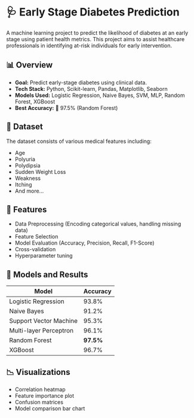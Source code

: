 # 🩺 Early Stage Diabetes Prediction

A machine learning project to predict the likelihood of diabetes at an early stage using patient health metrics. This project aims to assist healthcare professionals in identifying at-risk individuals for early intervention.

## 📊 Overview
- **Goal:** Predict early-stage diabetes using clinical data.
- **Tech Stack:** Python, Scikit-learn, Pandas, Matplotlib, Seaborn
- **Models Used:** Logistic Regression, Naive Bayes, SVM, MLP, Random Forest, XGBoost
- **Best Accuracy:** 🎯 97.5% (Random Forest)

## 📁 Dataset
The dataset consists of various medical features including:
- Age
- Polyuria
- Polydipsia
- Sudden Weight Loss
- Weakness
- Itching
- And more...

## 🔧 Features
- Data Preprocessing (Encoding categorical values, handling missing data)
- Feature Selection
- Model Evaluation (Accuracy, Precision, Recall, F1-Score)
- Cross-validation
- Hyperparameter tuning


## 🚀 Models and Results
| Model              | Accuracy |
|-------------------|----------|
| Logistic Regression | 93.8%    |
| Naive Bayes         | 91.2%    |
| Support Vector Machine | 95.3% |
| Multi-layer Perceptron | 96.1% |
| Random Forest       | **97.5%** |
| XGBoost             | 96.7%    |

## 📉 Visualizations
- Correlation heatmap
- Feature importance plot
- Confusion matrices
- Model comparison bar chart
